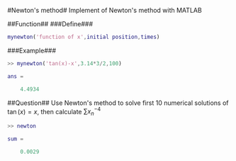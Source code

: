 #Newton's method#
Implement of Newton's method with MATLAB

##Function##
###Define###

````Matlab
mynewton('function of x',initial position,times)
````

###Example###

````Matlab
>> mynewton('tan(x)-x',3.14*3/2,100)

ans =

    4.4934

````

##Question##
Use Newton's method to solve first 10 numerical solutions of $\tan(x)=x$, then calculate $\sum{x_n}^{-4}$

````Matlab
>> newton

sum =

    0.0029

````
